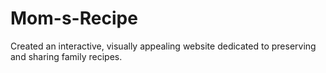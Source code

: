 # Mom-s-Recipe
Created an interactive, visually appealing website dedicated to preserving and sharing family recipes.
